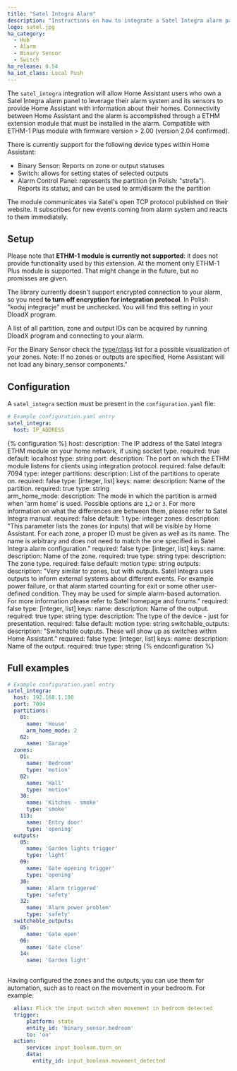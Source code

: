 ```yaml
---
title: "Satel Integra Alarm"
description: "Instructions on how to integrate a Satel Integra alarm panel with Home Assistant using an ETHM network extension from Satel."
logo: satel.jpg
ha_category:
  - Hub
  - Alarm
  - Binary Sensor
  - Switch
ha_release: 0.54
ha_iot_class: Local Push
---
```


The `satel_integra` integration will allow Home Assistant users who own a Satel Integra alarm panel to leverage their alarm system and its sensors to provide Home Assistant with information about their homes. Connectivity between Home Assistant and the alarm is accomplished through a ETHM extension module that must be installed in the alarm. Compatible with ETHM-1 Plus module with firmware version > 2.00 (version 2.04 confirmed).

There is currently support for the following device types within Home Assistant:

- Binary Sensor: Reports on zone or output statuses
- Switch: allows for setting states of selected outputs 
- Alarm Control Panel: represents the partition (in Polish: "strefa"). Reports its status, and can be used to arm/disarm the the partition

The module communicates via Satel's open TCP protocol published on their website. It subscribes for new events coming from alarm system and reacts to them immediately.

## Setup

Please note that **ETHM-1 module is currently not supported**: it does not provide functionality used by this extension. At the moment only ETHM-1 Plus module is supported. That might change in the future, but no promisses are given.

The library currently doesn't support encrypted connection to your alarm, so you need **to turn off encryption for integration protocol**. In Polish: "koduj integracje" must be unchecked. You will find this setting in your DloadX program.

A list of all partition, zone and output IDs can be acquired by running DloadX program and connecting to your alarm.

For the Binary Sensor check the [type/class](/components/binary_sensor/) list for a possible visualization of your zones. Note: If no zones or outputs are specified, Home Assistant will not load any binary_sensor components."

## Configuration

A `satel_integra` section must be present in the `configuration.yaml` file:

```yaml
# Example configuration.yaml entry
satel_integra:
  host: IP_ADDRESS
```

{% configuration %}
host:
  description: The IP address of the Satel Integra ETHM module on your home network, if using socket type.
  required: true
  default: localhost
  type: string
port:
  description: The port on which the ETHM module listens for clients using integration protocol.
  required: false
  default: 7094
  type: integer
partitions:
  description: List of the partitions to operate on.
  required: false
  type: [integer, list]
  keys:
    name:
      description: Name of the partition.
      required: true
      type: string    
    arm_home_mode:
      description: The mode in which the partition is armed when 'arm home' is used. Possible options are `1`,`2` or `3`. For more information on what the differences are between them, please refer to Satel Integra manual.
      required: false
      default: 1
      type: integer
zones:
  description: "This parameter lists the zones (or inputs) that will be visible by Home Assistant. For each zone, a proper ID must be given as well as its name. The name is arbitrary and does not need to match the one specified in Satel Integra alarm configuration."
  required: false
  type: [integer, list]
  keys:
    name:
      description: Name of the zone.
      required: true
      type: string
    type:
      description: The zone type.
      required: false
      default: motion
      type: string
outputs:
  description: "Very similar to zones, but with outputs. Satel Integra uses outputs to inform external systems about different events. For example power failure, or that alarm started counting for exit or some other user-defined condition. They may be used for simple alarm-based automation. For more information please refer to Satel homepage and forums."
  required: false
  type: [integer, list]
  keys:
    name:
      description: Name of the output.
      required: true
      type: string
    type:
      description: The type of the device - just for presentation.
      required: false
      default: motion
      type: string
switchable_outputs:
  description: "Switchable outputs. These will show up as switches within Home Assistant."
  required: false
  type: [integer, list]
  keys:
    name:
      description: Name of the output.
      required: true
      type: string
{% endconfiguration %}

## Full examples

```yaml
# Example configuration.yaml entry
satel_integra:
  host: 192.168.1.100
  port: 7094
  partitions:
    01:
      name: 'House'
      arm_home_mode: 2
    02:
      name: 'Garage'
  zones:
    01:
      name: 'Bedroom'
      type: 'motion'
    02:
      name: 'Hall'
      type: 'motion'
    30:
      name: 'Kitchen - smoke'
      type: 'smoke'
    113:
      name: 'Entry door'
      type: 'opening'
  outputs:
    05:
      name: 'Garden lights trigger'
      type: 'light'
    09:
      name: 'Gate opening trigger'
      type: 'opening'
    30:
      name: 'Alarm triggered'
      type: 'safety'
    32:
      name: 'Alarm power problem'
      type: 'safety'
  switchable_outputs:
    05:
      name: 'Gate open'
    06:
      name: 'Gate close'    
    14:
      name: 'Garden light'
      
```

Having configured the zones and the outputs, you can use them for automation, such as to react on the movement in your bedroom.
For example:

```yaml
  alias: Flick the input switch when movement in bedroom detected
  trigger:
      platform: state
      entity_id: 'binary_sensor.bedroom'
      to: 'on'
  action:
      service: input_boolean.turn_on
      data:
        entity_id: input_boolean.movement_detected
```
